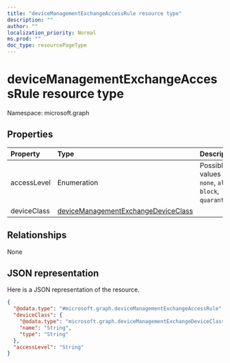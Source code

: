 ```yaml
---
title: "deviceManagementExchangeAccessRule resource type"
description: ""
author: ""
localization_priority: Normal
ms.prod: ""
doc_type: resourcePageType
---
```


# deviceManagementExchangeAccessRule resource type


Namespace: microsoft.graph



## Properties
|Property|Type|Description|
|:---|:---|:---|
|accessLevel|Enumeration| Possible values are: `none`, `allow`, `block`, `quarantine`.|
|deviceClass|[deviceManagementExchangeDeviceClass](../resources/devicemanagementexchangedeviceclass.md)||

## Relationships
None

## JSON representation
Here is a JSON representation of the resource.
<!-- {
  "blockType": "resource",
  "@odata.type": "microsoft.graph.deviceManagementExchangeAccessRule"
}
-->
``` json
{
  "@odata.type": "#microsoft.graph.deviceManagementExchangeAccessRule",
  "deviceClass": {
    "@odata.type": "microsoft.graph.deviceManagementExchangeDeviceClass",
    "name": "String",
    "type": "String"
  },
  "accessLevel": "String"
}
```

